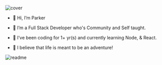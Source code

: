 
![cover](https://github.com/Particus17/Particus17/assets/95663799/adec2f10-2041-4247-adc3-f9ee1fe6d419)

- 👋 Hi, I’m Parker

- 👀 I’m a Full Stack Developer who's Community and Self taught.
- 🌱 I’ve been coding for 1+ yr(s) and currently learning Node, & React.

- 🌱 I believe that life is meant to be an adventure!

![readme](https://github.com/Particus17/Particus17/assets/95663799/c4ec15ab-7da0-45f0-9f63-f7c2256e3bb6)

